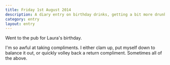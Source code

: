 ```yaml
---
title: Friday 1st August 2014
description: A diary entry on birthday drinks, getting a bit more drunk than intended, and taking compliments
category: entry
layout: entry
---
```


Went to the pub for Laura's birthday.

I'm so awful at taking compliments. I either clam up, put myself down to balance it out, or quickly volley back a return compliment. Sometimes all of the above.